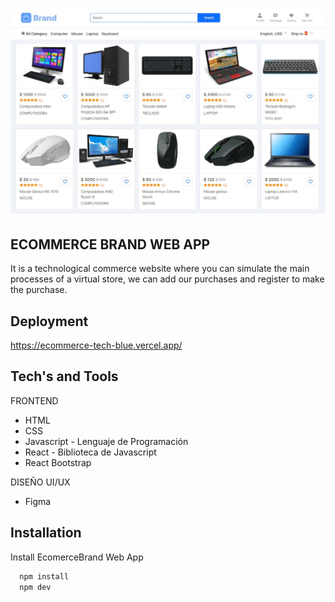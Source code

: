 # ![WebApp](https://raw.githubusercontent.com/BrajhanLop/EcommerceTech/main/src/images/ecomer.jpg)
## ECOMMERCE BRAND WEB APP
It is a technological commerce website where you can simulate the main processes of a virtual store, we can add our purchases and register to make the purchase.

## Deployment
https://ecommerce-tech-blue.vercel.app/

## Tech's and Tools
FRONTEND
- HTML
- CSS
- Javascript - Lenguaje de Programación
- React - Biblioteca de Javascript
- React Bootstrap

DISEÑO UI/UX
- Figma


## Installation

Install EcomerceBrand Web App

```bash
  npm install 
  npm dev
```



